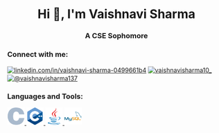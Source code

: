 <h1 align="center">Hi 👋, I'm Vaishnavi Sharma</h1>
<h3 align="center">A CSE Sophomore</h3>

<h3 align="left">Connect with me:</h3>
<p align="left">
<a href="https://linkedin.com/in/linkedin.com/in/vaishnavi-sharma-0499661b4" target="blank"><img align="center" src="https://cdn.jsdelivr.net/npm/simple-icons@3.0.1/icons/linkedin.svg" alt="linkedin.com/in/vaishnavi-sharma-0499661b4" height="30" width="40" /></a>
<a href="https://instagram.com/vaishnavisharma10_" target="blank"><img align="center" src="https://cdn.jsdelivr.net/npm/simple-icons@3.0.1/icons/instagram.svg" alt="vaishnavisharma10_" height="30" width="40" /></a>
<a href="https://www.hackerearth.com/@vaishnavisharma137" target="blank"><img align="center" src="https://cdn.jsdelivr.net/npm/simple-icons@3.0.1/icons/hackerearth.svg" alt="@vaishnavisharma137" height="30" width="40" /></a>
</p>

<h3 align="left">Languages and Tools:</h3>
<p align="left"> <a href="https://www.cprogramming.com/" target="_blank"> <img src="https://raw.githubusercontent.com/devicons/devicon/master/icons/c/c-original.svg" alt="c" width="40" height="40"/> </a> <a href="https://www.w3schools.com/cpp/" target="_blank"> <img src="https://raw.githubusercontent.com/devicons/devicon/master/icons/cplusplus/cplusplus-original.svg" alt="cplusplus" width="40" height="40"/> </a> <a href="https://www.java.com" target="_blank"> <img src="https://raw.githubusercontent.com/devicons/devicon/master/icons/java/java-original.svg" alt="java" width="40" height="40"/> </a> <a href="https://www.mysql.com/" target="_blank"> <img src="https://raw.githubusercontent.com/devicons/devicon/master/icons/mysql/mysql-original-wordmark.svg" alt="mysql" width="40" height="40"/> </a> </p>
